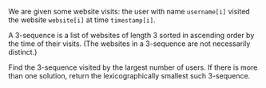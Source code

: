 We are given some website visits: the user with name `username[i]` visited the website `website[i]` at time `timestamp[i]`.

A 3-sequence is a list of websites of length 3 sorted in ascending order by the time of their visits.  (The websites in a 3-sequence are not necessarily distinct.)

Find the 3-sequence visited by the largest number of users. If there is more than one solution, return the lexicographically smallest such 3-sequence.
